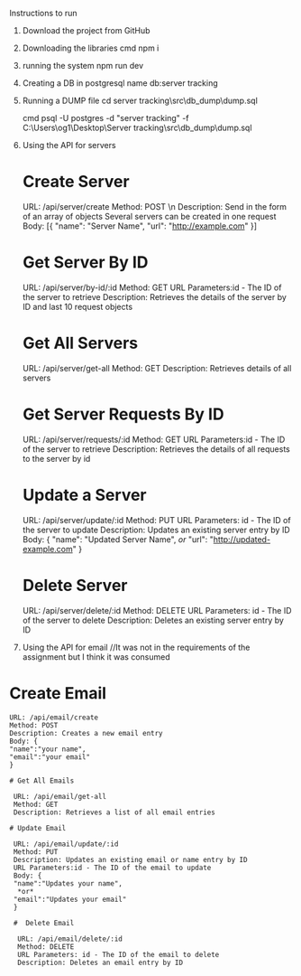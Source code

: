 Instructions to run

1. Download the project from GitHub

2. Downloading the libraries
   cmd npm i
   
3. running the system
   npm run dev

4. Creating a DB in postgresql
   name db:server tracking

5. Running a DUMP file
   cd server tracking\src\db_dump\dump.sql
   
   cmd psql -U postgres -d "server tracking" -f C:\Users\og1\Desktop\Server tracking\src\db_dump\dump.sql

6. Using the API for servers

   # Create Server
   
    URL: /api/server/create
    Method: POST \n
    Description: Send in the form of an array of objects Several servers can be created in one request
    Body: [{
    "name": "Server Name",
    "url": "http://example.com"
    }]

   # Get Server By ID

    URL: /api/server/by-id/:id
    Method: GET
    URL Parameters:id - The ID of the server to retrieve
    Description: Retrieves the details of the server by ID and last 10 request objects

   # Get All Servers

    URL: /api/server/get-all
    Method: GET
    Description: Retrieves details of all servers    

   # Get Server Requests By ID

    URL: /api/server/requests/:id
    Method: GET
    URL Parameters:id - The ID of the server to retrieve
    Description: Retrieves the details of all requests to the server by id

   # Update a Server
  
    URL: /api/server/update/:id
    Method: PUT
    URL Parameters: id - The ID of the server to update
    Description: Updates an existing server entry by ID
    Body: {
    "name": "Updated Server Name",
    *or*
    "url": "http://updated-example.com"
    }

   # Delete Server

    URL: /api/server/delete/:id
    Method: DELETE
    URL Parameters: id - The ID of the server to delete
    Description: Deletes an existing server entry by ID

7.  Using the API for email
    //It was not in the requirements of the assignment but I think it was consumed
    
   # Create Email

    URL: /api/email/create
    Method: POST
    Description: Creates a new email entry
    Body: {
    "name":"your name",
    "email":"your email"
    }

    # Get All Emails

     URL: /api/email/get-all
     Method: GET
     Description: Retrieves a list of all email entries

    # Update Email

     URL: /api/email/update/:id
     Method: PUT
     Description: Updates an existing email or name entry by ID
     URL Parameters:id - The ID of the email to update
     Body: {
     "name":"Updates your name",
      *or*
     "email":"Updates your email"
     }

     #  Delete Email

      URL: /api/email/delete/:id
      Method: DELETE
      URL Parameters: id - The ID of the email to delete
      Description: Deletes an email entry by ID





